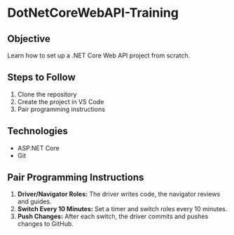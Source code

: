 # DotNetCoreWebAPI-Training

## Objective
Learn how to set up a .NET Core Web API project from scratch.

## Steps to Follow
1. Clone the repository
2. Create the project in VS Code
3. Pair programming instructions

## Technologies
- ASP.NET Core
- Git

## Pair Programming Instructions
1. **Driver/Navigator Roles:** The driver writes code, the navigator reviews and guides.
2. **Switch Every 10 Minutes:** Set a timer and switch roles every 10 minutes.
3. **Push Changes:** After each switch, the driver commits and pushes changes to GitHub.
